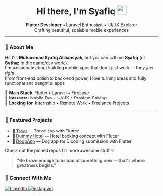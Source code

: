 <h1 align="center">
  Hi there, I'm Syafiq <img src="https://media.giphy.com/media/hvRJCLFzcasrR4ia7z/giphy.gif" width="30px"/>
</h1>

<p align="center">
  <b>Flutter Developer</b> • Laravel Enthusiast • UI/UX Explorer <br>
  Crafting beautiful, scalable mobile experiences
</p>

---

### 🚀 About Me
Hi! I'm **Muhammad Syafiq Aldiansyah**, but you can call me **Syafiq** (or **Sythaz** in the game/dev world).  
I'm passionate about building mobile apps that don't just work — they *feel right*.  
From front-end polish to back-end power, I love turning ideas into fully functional and delightful apps.

📱 **Main Stack:** Flutter • Laravel • Firebase  
🎨 **Interests:** Mobile Dev • UI/UX • Problem Solving  
🎯 **Looking for:** Internship • Remote Work • Freelance Projects

---

### 🌟 Featured Projects

- 🚀 [Travs](https://github.com/Sythaz/Travs) — Travel app with Flutter
- 🏨 [Dummy Hotel](https://github.com/Sythaz/dummy-hotel) — Hotel booking concept with Flutter
- 🐶 [DogoApp](https://github.com/Sythaz/DogoApp-DicodingSubmission) — Dog app for Dicoding submission with Flutter

Check out the pinned repos for more awesome stuff ✨

> **"Be brave enough to be bad at something new — that's where greatness begins."**

### 🔗 Connect With Me

<p align="left">
  <a href="https://www.linkedin.com/in/sythaz/" target="_blank">
    <img alt="LinkedIn" src="https://img.shields.io/badge/LinkedIn-blue?style=flat&logo=linkedin" />
  </a>
  <a href="https://www.instagram.com/sythaz/" target="_blank">
    <img alt="Instagram" src="https://img.shields.io/badge/Instagram-purple?style=flat&logo=instagram" />
  </a>
</p>
